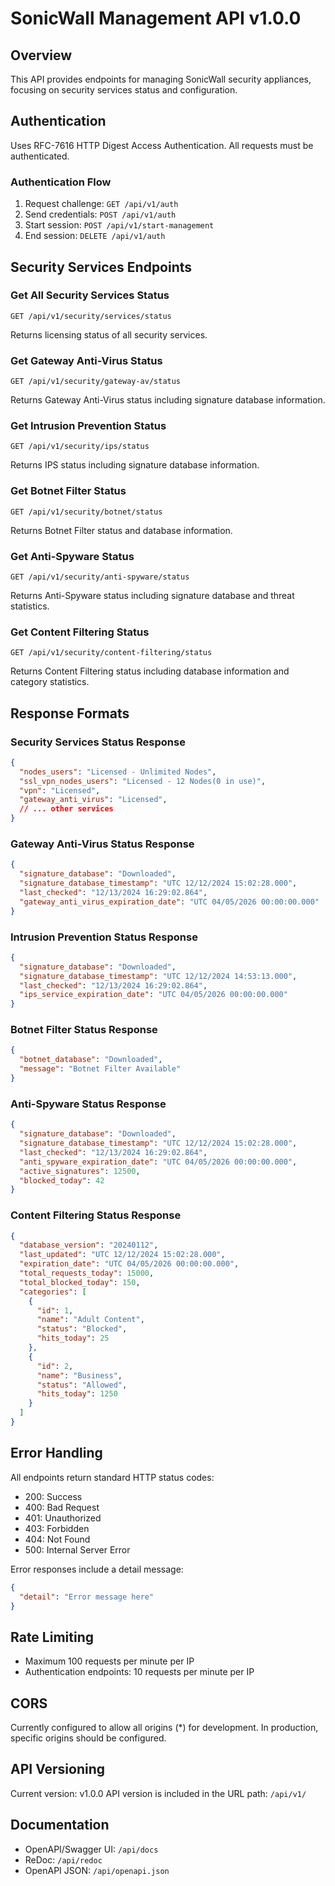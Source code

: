 # SonicWall Management API v1.0.0

## Overview
This API provides endpoints for managing SonicWall security appliances, focusing on security services status and configuration.

## Authentication
Uses RFC-7616 HTTP Digest Access Authentication. All requests must be authenticated.

### Authentication Flow
1. Request challenge: `GET /api/v1/auth`
2. Send credentials: `POST /api/v1/auth`
3. Start session: `POST /api/v1/start-management`
4. End session: `DELETE /api/v1/auth`

## Security Services Endpoints

### Get All Security Services Status
```http
GET /api/v1/security/services/status
```
Returns licensing status of all security services.

### Get Gateway Anti-Virus Status
```http
GET /api/v1/security/gateway-av/status
```
Returns Gateway Anti-Virus status including signature database information.

### Get Intrusion Prevention Status
```http
GET /api/v1/security/ips/status
```
Returns IPS status including signature database information.

### Get Botnet Filter Status
```http
GET /api/v1/security/botnet/status
```
Returns Botnet Filter status and database information.

### Get Anti-Spyware Status
```http
GET /api/v1/security/anti-spyware/status
```
Returns Anti-Spyware status including signature database and threat statistics.

### Get Content Filtering Status
```http
GET /api/v1/security/content-filtering/status
```
Returns Content Filtering status including database information and category statistics.

## Response Formats

### Security Services Status Response
```json
{
  "nodes_users": "Licensed - Unlimited Nodes",
  "ssl_vpn_nodes_users": "Licensed - 12 Nodes(0 in use)",
  "vpn": "Licensed",
  "gateway_anti_virus": "Licensed",
  // ... other services
}
```

### Gateway Anti-Virus Status Response
```json
{
  "signature_database": "Downloaded",
  "signature_database_timestamp": "UTC 12/12/2024 15:02:28.000",
  "last_checked": "12/13/2024 16:29:02.864",
  "gateway_anti_virus_expiration_date": "UTC 04/05/2026 00:00:00.000"
}
```

### Intrusion Prevention Status Response
```json
{
  "signature_database": "Downloaded",
  "signature_database_timestamp": "UTC 12/12/2024 14:53:13.000",
  "last_checked": "12/13/2024 16:29:02.864",
  "ips_service_expiration_date": "UTC 04/05/2026 00:00:00.000"
}
```

### Botnet Filter Status Response
```json
{
  "botnet_database": "Downloaded",
  "message": "Botnet Filter Available"
}
```

### Anti-Spyware Status Response
```json
{
  "signature_database": "Downloaded",
  "signature_database_timestamp": "UTC 12/12/2024 15:02:28.000",
  "last_checked": "12/13/2024 16:29:02.864",
  "anti_spyware_expiration_date": "UTC 04/05/2026 00:00:00.000",
  "active_signatures": 12500,
  "blocked_today": 42
}
```

### Content Filtering Status Response
```json
{
  "database_version": "20240112",
  "last_updated": "UTC 12/12/2024 15:02:28.000",
  "expiration_date": "UTC 04/05/2026 00:00:00.000",
  "total_requests_today": 15000,
  "total_blocked_today": 150,
  "categories": [
    {
      "id": 1,
      "name": "Adult Content",
      "status": "Blocked",
      "hits_today": 25
    },
    {
      "id": 2,
      "name": "Business",
      "status": "Allowed",
      "hits_today": 1250
    }
  ]
}
```

## Error Handling
All endpoints return standard HTTP status codes:
- 200: Success
- 400: Bad Request
- 401: Unauthorized
- 403: Forbidden
- 404: Not Found
- 500: Internal Server Error

Error responses include a detail message:
```json
{
  "detail": "Error message here"
}
```

## Rate Limiting
- Maximum 100 requests per minute per IP
- Authentication endpoints: 10 requests per minute per IP

## CORS
Currently configured to allow all origins (*) for development. In production, specific origins should be configured.

## API Versioning
Current version: v1.0.0
API version is included in the URL path: `/api/v1/`

## Documentation
- OpenAPI/Swagger UI: `/api/docs`
- ReDoc: `/api/redoc`
- OpenAPI JSON: `/api/openapi.json` 